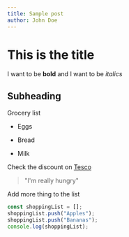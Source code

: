 ```yaml
---
title: Sample post
author: John Doe
---
```


# This is the title

I want to be **bold** and I want to be *italics*

## Subheading

Grocery list
- Eggs
* Bread
+ Milk

Check the discount on [Tesco](www.tesco.com)

> "I'm really hungry"

Add more thing to the list

```javascript
const shoppingList = [];
shoppingList.push("Apples");
shoppingList.push("Bananas");
console.log(shoppingList);
```
